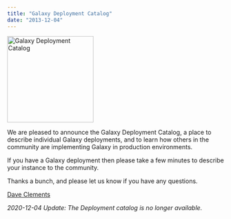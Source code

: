 ```yaml
---
title: "Galaxy Deployment Catalog"
date: "2013-12-04"
---
```

<div class='right'><img src="/src/images/logos/GalaxyDeploymentCatalog200.png" alt="Galaxy Deployment Catalog" width="200" /></a></div> 

We are pleased to announce the Galaxy Deployment Catalog, a place to describe individual Galaxy deployments, and to learn how others in the community are implementing Galaxy in production environments.

If you have a Galaxy deployment then please take a few minutes to describe your instance to the community.

Thanks a bunch, and please let us know if you have any questions.

[Dave Clements](/people/dave-clements/)

*2020-12-04 Update: The Deployment catalog is no longer available.*
